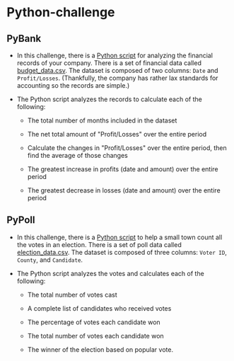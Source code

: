 # Python-challenge

## PyBank

* In this challenge, there is a [Python script](PyBank/main.py) for analyzing the financial records of your company. 
	There is a set of financial data called [budget_data.csv](PyBank/Resources/budget_data.csv). 
	The dataset is composed of two columns: `Date` and `Profit/Losses`. (Thankfully, the company has rather lax standards for accounting so the records are simple.)

* The Python script analyzes the records to calculate each of the following:

  * The total number of months included in the dataset

  * The net total amount of "Profit/Losses" over the entire period

  * Calculate the changes in "Profit/Losses" over the entire period, then find the average of those changes

  * The greatest increase in profits (date and amount) over the entire period

  * The greatest decrease in losses (date and amount) over the entire period
  
## PyPoll

* In this challenge, there is a [Python script](PyPoll/main.py) to help a small town count all the votes in an election.
	There is a set of poll data called [election_data.csv](PyPoll/Resources/election_data.csv).
	The dataset is composed of three columns: `Voter ID`, `County`, and `Candidate`. 

* The Python script analyzes the votes and calculates each of the following:

  * The total number of votes cast

  * A complete list of candidates who received votes

  * The percentage of votes each candidate won

  * The total number of votes each candidate won

  * The winner of the election based on popular vote.